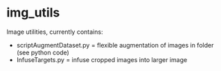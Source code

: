 # img_utils
Image utilities, currently contains: 
 * scriptAugmentDataset.py = flexible augmentation of images in folder (see python code) 
 * InfuseTargets.py = infuse cropped images into larger image 
